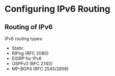 # Configuring IPv6 Routing

## Routing of IPv6
IPv6 routing types:
  * Static
  * RIPng (RFC 2080)
  * EIGRP for IPv6
  * OSPFv3 (RFC 2740)
  * MP-BGP4 (RFC 2545/2858)
